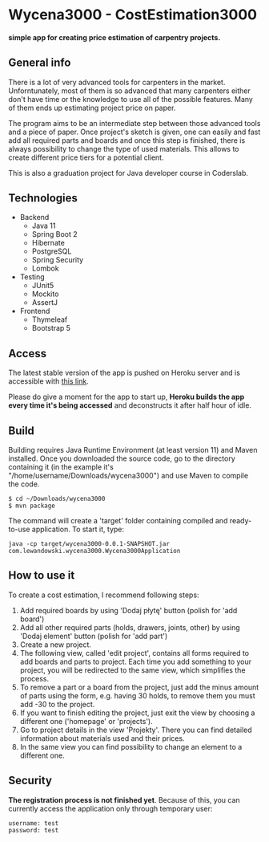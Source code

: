 # Wycena3000 - CostEstimation3000
#### simple app for creating price estimation of carpentry projects.

## General info
There is a lot of very advanced tools for carpenters in the market. Unforntunately, most of them is so advanced that many carpenters either don't have time or the knowledge to use all of the possible features. Many of them ends up estimating project price on paper.

The program aims to be an intermediate step between those advanced tools and a piece of paper. Once project's sketch is given, one can easily and fast add all required parts and boards and once this step is finished, there is always possibility to change the type of used materials. This allows to create different price tiers for a potential client.

This is also a graduation project for Java developer course in Coderslab.

## Technologies
* Backend
  * Java 11
  * Spring Boot 2
  * Hibernate
  * PostgreSQL
  * Spring Security
  * Lombok
* Testing
  * JUnit5
  * Mockito
  * AssertJ
* Frontend
  * Thymeleaf
  * Bootstrap 5

## Access
The latest stable version of the app is pushed on Heroku server and is accessible with [this link](https://wycena3000.herokuapp.com/).

Please do give a moment for the app to start up, __Heroku builds the app every time it's being accessed__ and deconstructs it after half hour of idle.

## Build
Building requires Java Runtime Environment (at least version 11) and Maven installed. Once you downloaded the source code, go to the directory containing it (in the example it's "/home/username/Downloads/wycena3000") and use Maven to compile the code.
```
$ cd ~/Downloads/wycena3000
$ mvn package
```

The command will create a 'target' folder containing compiled and ready-to-use application. To start it, type:
```
java -cp target/wycena3000-0.0.1-SNAPSHOT.jar com.lewandowski.wycena3000.Wycena3000Application
```

## How to use it
To create a cost estimation, I recommend following steps:
1. Add required boards by using 'Dodaj płytę' button (polish for 'add board')
2. Add all other required parts (holds, drawers, joints, other) by using 'Dodaj element' button (polish for 'add part')
3. Create a new project.
4. The following view, called 'edit project', contains all forms required to add boards and parts to project. Each time you add something to your project, you will be redirected to the same view, which simplifies the process.
5. To remove a part or a board from the project, just add the minus amount of parts using the form, e.g. having 30 holds, to remove them you must add -30 to the project.
6. If you want to finish editing the project, just exit the view by choosing a different one ('homepage' or 'projects').
7. Go to project details in the view 'Projekty'. There you can find detailed information about materials used and their prices.
6. In the same view you can find possibility to change an element to a different one.

## Security
__The registration process is not finished yet__. Because of this, you can currently access the application only through temporary user:
```
username: test
password: test
```
